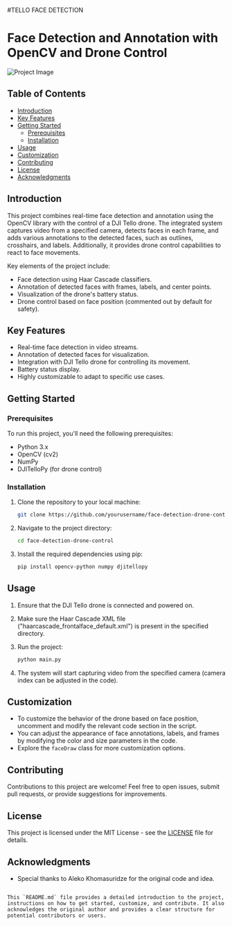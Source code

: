 #TELLO FACE DETECTION


# Face Detection and Annotation with OpenCV and Drone Control

![Project Image](project_image.jpg)

## Table of Contents
- [Introduction](#introduction)
- [Key Features](#key-features)
- [Getting Started](#getting-started)
  - [Prerequisites](#prerequisites)
  - [Installation](#installation)
- [Usage](#usage)
- [Customization](#customization)
- [Contributing](#contributing)
- [License](#license)
- [Acknowledgments](#acknowledgments)

## Introduction

This project combines real-time face detection and annotation using the OpenCV library with the control of a DJI Tello drone. The integrated system captures video from a specified camera, detects faces in each frame, and adds various annotations to the detected faces, such as outlines, crosshairs, and labels. Additionally, it provides drone control capabilities to react to face movements.

Key elements of the project include:
- Face detection using Haar Cascade classifiers.
- Annotation of detected faces with frames, labels, and center points.
- Visualization of the drone's battery status.
- Drone control based on face position (commented out by default for safety).

## Key Features

- Real-time face detection in video streams.
- Annotation of detected faces for visualization.
- Integration with DJI Tello drone for controlling its movement.
- Battery status display.
- Highly customizable to adapt to specific use cases.

## Getting Started

### Prerequisites

To run this project, you'll need the following prerequisites:

- Python 3.x
- OpenCV (cv2)
- NumPy
- DJITelloPy (for drone control)

### Installation

1. Clone the repository to your local machine:

   ```bash
   git clone https://github.com/yourusername/face-detection-drone-control.git
   ```

2. Navigate to the project directory:

   ```bash
   cd face-detection-drone-control
   ```

3. Install the required dependencies using pip:

   ```bash
   pip install opencv-python numpy djitellopy
   ```

## Usage

1. Ensure that the DJI Tello drone is connected and powered on.
2. Make sure the Haar Cascade XML file ("haarcascade_frontalface_default.xml") is present in the specified directory.
3. Run the project:

   ```bash
   python main.py
   ```

4. The system will start capturing video from the specified camera (camera index can be adjusted in the code).

## Customization

- To customize the behavior of the drone based on face position, uncomment and modify the relevant code section in the script.
- You can adjust the appearance of face annotations, labels, and frames by modifying the color and size parameters in the code.
- Explore the `faceDraw` class for more customization options.

## Contributing

Contributions to this project are welcome! Feel free to open issues, submit pull requests, or provide suggestions for improvements.

## License

This project is licensed under the MIT License - see the [LICENSE](LICENSE) file for details.

## Acknowledgments

- Special thanks to Aleko Khomasuridze for the original code and idea.
```

This `README.md` file provides a detailed introduction to the project, instructions on how to get started, customize, and contribute. It also acknowledges the original author and provides a clear structure for potential contributors or users.
